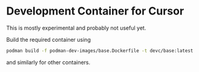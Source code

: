 # Development Container for Cursor

This is mostly experimental and probably not useful yet.

Build the required container using

```sh
podman build -f podman-dev-images/base.Dockerfile -t devc/base:latest
```

and similarly for other containers.
